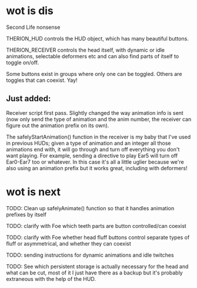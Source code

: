 # wot is dis

Second Life nonsense

THERION_HUD controls the HUD object, which has many beautiful buttons.

THERION_RECEIVER controls the head itself, with dynamic or idle animations, selectable deformers etc and can also find parts of itself to toggle on/off.

Some buttons exist in groups where only one can be toggled. Others are toggles that can coexist. Yay!

## Just added:

Receiver script first pass. Slightly changed the way animation info is sent (now only send the type of animation and the anim number, the receiver can figure out the animation prefix on its own).

The safelyStartAnimation() function in the receiver is my baby that I've used in previous HUDs; given a type of animation and an integer all those animations end with, it will go through and turn off everything you don't want playing. For example, sending a directive to play Ear5 will turn off Ear0-Ear7 too or whatever. In this case it's all a little uglier because we're also using an animation prefix but it works great, including with deformers!

# wot is next

TODO: Clean up safelyAnimate() function so that it handles animation prefixes by itself

TODO: clarify with Foe which teeth parts are button controlled/can coexist

TODO: clarify with Foe whether head fluff buttons control separate types of fluff or asymmetrical, and whether they can coexist

TODO: sending instructions for dynamic animations and idle twitches

TODO: See which persistent storage is actually necessary for the head and what can be cut, most of it I just have there as a backup but it's probably extraneous with the help of the HUD.
